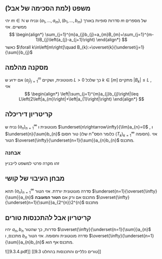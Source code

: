 ## משפט (למת הסכימה של אבל) 
 יהי $m\in\mathbb{N}$ ונניח ש $\left(a_{1},\dots,a_{m}\right),\left(b_{1},\dots,b_{m}\right)$ סדרות סופיות באורך $m$ של מספרים ממשיים. אזי $$
 \begin{align*} \sum_{j=1}^{m}a_{j}b_{j}=a_{m}B_{m}+\sum_{j=1}^{m-1}B_{j}\left(a_{j}-a_{j+1}\right) \end{align*} $$
 כאשר $\forall k\in\left[m\right]\quad B_{k}:=\overset{k}{\underset{j=1}{\sum}}b_{j}$ 
 
## מסקנה מהלמה 
 אם ידוע ש $\left(a_{j}\right)_{j=1}^{m}$ מונוטונית, ושקיים $L>0$ כך שלכל $k\in\left[m\right]$ מתקיים $\left|B_{k}\right|\leq L$ , אזי $$
 \begin{align*} \left|\sum_{j=1}^{m}a_{j}b_{j}\right|\leq L\left(2\left|a_{m}\right|+\left|a_{1}\right|\right) \end{align*} $$

## קריטריון דיריכלה 
 נניח ש $\left(a_{n}\right)_{n=1}^{\infty}$ מונוטונית ו $\underset{n\rightarrow\infty}{\lim}a_{n}=0$ , ו $\underset{n}{\sum}b_{n}$ טור חסום (כלומר הסס״ח שלו $\left(T_{k}\right)_{k=1}^{\infty}$ חסומה). אזי הטור $\overset{\infty}{\underset{n=1}{\sum}}a_{n}b_{n}$ מתכנס. 
### אבחנה 
 זהו מקרה פרטי למשפט לייבניץ 

## מבחן העיבוי של קושי 
תהא $\left(a_{n}\right)_{n=1}^{\infty}$ סדרה מונוטונית יורדת.
אזי הטור $\underset{n=1}{\overset{\infty}{\sum}}a_{n}$ מתכנס אם ורק אם **הטור המעובה** $\overset{\infty}{\underset{n=1}{\sum}}a_{2^{n}}2^{n}$ מתכנס 
## קריטריון אבל להתכנסות טורים 
 יהיו $a_{n},b_{n}$ סדרות, כך שהטור $\overset{\infty}{\underset{n=1}{\sum}}a_{n}$ מתכנס, ו $b_{n}$ סדרה מונוטונית וחסומה. 
 אזי הטור $\overset{\infty}{\underset{n=1}{\sum}}a_{n}b_{n}$ מתכנס אף הוא. 


![[9.3.4.pdf]] 
[[9.3 טורים כלליים והתכנסות בהחלט]]
